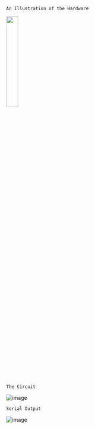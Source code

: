 

`An Illustration of the Hardware`

<img src="https://user-images.githubusercontent.com/342276/189447642-c65bf25b-1e07-4dcb-8b8f-0b52212cf5d2.png" width="25%">


`The Circuit`

![image](https://user-images.githubusercontent.com/342276/189447463-d3763bf5-7e2d-439d-9dae-85ae342ff64c.png)



`Serial Output`

![image](https://user-images.githubusercontent.com/342276/189415973-21c33b50-3bc6-4818-9671-16770ee3e451.png)

